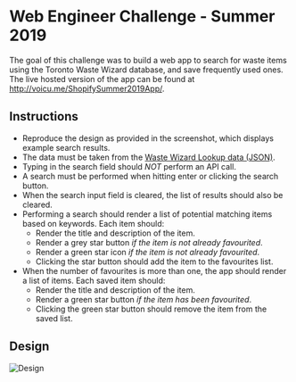 # Web Engineer Challenge - Summer 2019

The goal of this challenge was to build a web app to search for waste items using the Toronto Waste Wizard database, and save frequently used ones.
The live hosted version of the app can be found at http://voicu.me/ShopifySummer2019App/.

## Instructions

- Reproduce the design as provided in the screenshot, which displays example search results.
- The data must be taken from the [Waste Wizard Lookup data (JSON)](https://www.toronto.ca/city-government/data-research-maps/open-data/open-data-catalogue/#5ed40494-a290-7807-d5da-09ab6a56fca2).
- Typing in the search field should _NOT_ perform an API call.
- A search must be performed when hitting enter or clicking the search button.
- When the search input field is cleared, the list of results should also be cleared.
- Performing a search should render a list of potential matching items based on keywords. Each item should:
  - Render the title and description of the item.
  - Render a grey star button _if the item is not already favourited_.
  - Render a green star icon _if the item is not already favourited_.
  - Clicking the star button should add the item to the favourites list.
- When the number of favourites is more than one, the app should render a list of items. Each saved item should:
  - Render the title and description of the item.
  - Render a green star button _if the item has been favourited_.
  - Clicking the green star button should remove the item from the saved list.

## Design

![Design](http://cdn.shopify.com/static/web-eng-challenge-summer-2019/design.png)
